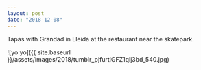 ```yaml
---
layout: post
date: "2018-12-08"
---
```


Tapas with Grandad in Lleida at the restaurant near the skatepark.

![yo yo]({{ site.baseurl }}/assets/images/2018/tumblr_pjfurtlGFZ1qlj3bd_540.jpg)
